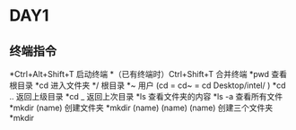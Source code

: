 # DAY1

## 终端指令

*Ctrl+Alt+Shift+T    启动终端
*（已有终端时）Ctrl+Shift+T         合并终端
*pwd     查看根目录
*cd     进入文件夹
*/     根目录
*~     用户 (cd = cd~ = cd Desktop/intel/ )
*cd ..     返回上级目录
*cd _     返回上次目录
*ls      查看文件夹的内容
*ls -a     查看所有文件
*mkdir (name)     创建文件夹
*mkdir (name) (name) (name)     创建三个文件夹
*mkdir
